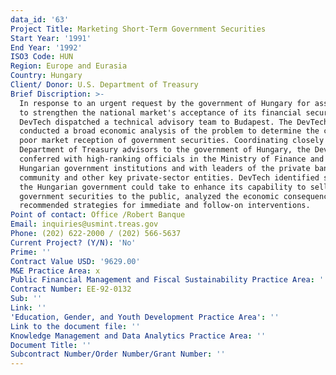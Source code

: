 ```yaml
---
data_id: '63'
Project Title: Marketing Short-Term Government Securities
Start Year: '1991'
End Year: '1992'
ISO3 Code: HUN
Region: Europe and Eurasia
Country: Hungary
Client/ Donor: U.S. Department of Treasury
Brief Discription: >-
  In response to an urgent request by the government of Hungary for assistance
  to strengthen the national market's acceptance of its financial securities,
  DevTech dispatched a technical advisory team to Budapest. The DevTech team
  conducted a broad economic analysis of the problem to determine the causes for
  poor market reception of government securities. Coordinating closely with U.S.
  Department of Treasury advisors to the government of Hungary, the DevTech team
  conferred with high-ranking officials in the Ministry of Finance and other
  Hungarian government institutions and with leaders of the private banking
  community and other key private-sector entities. DevTech identified steps that
  the Hungarian government could take to enhance its capability to sell
  government securities to the public, analyzed the economic consequences, and
  recommended strategies for immediate and follow-on interventions.
Point of contact: Office /Robert Banque
Email: inquiries@usmint.treas.gov
Phone: (202) 622-2000 / (202) 566-5637
Current Project? (Y/N): 'No'
Prime: ''
Contract Value USD: '9629.00'
M&E Practice Area: x
Public Financial Management and Fiscal Sustainability Practice Area: ''
Contract Number: EE-92-0132
Sub: ''
Link: ''
'Education, Gender, and Youth Development Practice Area': ''
Link to the document file: ''
Knowledge Management and Data Analytics Practice Area: ''
Document Title: ''
Subcontract Number/Order Number/Grant Number: ''
---
```

